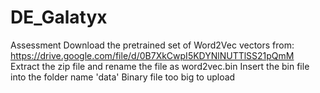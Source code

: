 # DE_Galatyx
Assessment 
Download the pretrained set of Word2Vec vectors from: https://drive.google.com/file/d/0B7XkCwpI5KDYNlNUTTlSS21pQmM
Extract the zip file and rename the file as word2vec.bin
Insert the bin file into the folder name 'data'
Binary file too big to upload
